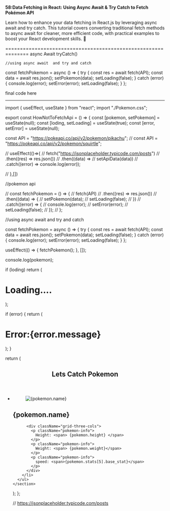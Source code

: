 ****58:Data Fetching in React: Using Async Await & Try Catch to Fetch Pokémon API****

Learn how to enhance your data fetching in React.js by leveraging async await and try catch. This tutorial covers converting traditional fetch methods to async await for cleaner, more efficient code, with practical examples to boost your React development skills. 💸

==============================================================
  async Await tryCatch()


    //using async await  and try and catch

  const fetchPokemon = async () => {
    try {
      const res = await fetch(API);
      const data = await res.json();
      setPokemon(data);
      setLoading(false);
    } catch (error) {
      console.log(error);
      setError(error);
      setLoading(false);
    }
  };



  final code here

--------------
import { useEffect, useState } from "react";
import "./Pokemon.css";

export const HowNotToFetchApi = () => {
  const [pokemon, setPokemon] = useState(null);
  const [loding, setLoading] = useState(true);
  const [error, setError] = useState(null);

  const API = "https://pokeapi.co/api/v2/pokemon/pikachu";
  // const API = "https://pokeapi.co/api/v2/pokemon/squirtle";

  // useEffect(()=>{
  //   fetch("https://jsonplaceholder.typicode.com/posts")
  //   .then((res) => res.json())
  //   .then((data) =>
  //     setApiData(data))
  //   .catch((error) => console.log(error));

  // },[])

  //pokemon api

  // const fetchPokemon = () => {
  //   fetch(API)
  //     .then((res) => res.json())
  //     .then((data) => {
  //       setPokemon(data);
  //       setLoading(false);
  //     })
  //     .catch((error) => {
  //       console.log(error);
  //       setError(error);
  //       setLoading(false);
  //     });
  // };

  //using async await  and try and catch

  const fetchPokemon = async () => {
    try {
      const res = await fetch(API);
      const data = await res.json();
      setPokemon(data);
      setLoading(false);
    } catch (error) {
      console.log(error);
      setError(error);
      setLoading(false);
    }
  };

  useEffect(() => {
    fetchPokemon();
  }, []);

  console.log(pokemon);

  if (loding)
    return (
      <div>
        <h1>Loading....</h1>
      </div>
    );

  if (error) {
    return (
      <div>
        <h1>Error:{error.message}</h1>
      </div>
    );
  }

  return (
    <section className="container">
      <header>
        <h1>Lets Catch Pokemon</h1>
      </header>
      <ul className="card-demo">
        <li className="pokemon-card">
          <figure>
            <img
              src={pokemon.sprites.other.dream_world.front_default}
              alt={pokemon.name}
              className="pokenon-image"
            />
          </figure>
          <h1>{pokemon.name}</h1>

          <div className="grid-three-cols">
            <p className="pokemon-info">
              Height: <span> {pokemon.height} </span>
            </p>
            <p className="pokemon-info">
              Weight: <span> {pokemon.weight}</span>
            </p>
            <p className="pokemon-info">
              speed: <span>{pokemon.stats[5].base_stat}</span>
            </p>
          </div>
        </li>
      </ul>
    </section>
  );
};

// https://jsonplaceholder.typicode.com/posts
